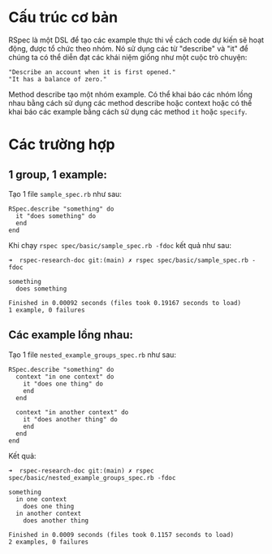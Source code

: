 # Cấu trúc cơ bản
RSpec là một DSL để tạo các example thực thi về cách code dự kiến ​​sẽ hoạt động, được tổ chức theo nhóm. Nó sử dụng các từ "describe" và "it" để chúng ta có thể diễn đạt các khái niệm giống như một cuộc trò chuyện:
```
"Describe an account when it is first opened."
"It has a balance of zero."
```
Method describe tạo một nhóm example. Có thể khai báo các nhóm lồng nhau bằng cách sử dụng các method describe hoặc context hoặc có thể khai báo các example bằng cách sử dụng các method `it` hoặc `specify`.

# Các trường hợp
## 1 group, 1 example:
Tạo 1 file `sample_spec.rb` như sau:
```
RSpec.describe "something" do
  it "does something" do
  end
end
```
Khi chạy `rspec spec/basic/sample_spec.rb -fdoc` kết quả như sau:
```
➜  rspec-research-doc git:(main) ✗ rspec spec/basic/sample_spec.rb -fdoc

something
  does something

Finished in 0.00092 seconds (files took 0.19167 seconds to load)
1 example, 0 failures
```
## Các example lồng nhau:
Tạo 1 file `nested_example_groups_spec.rb` như sau:
```
RSpec.describe "something" do
  context "in one context" do
    it "does one thing" do
    end
  end

  context "in another context" do
    it "does another thing" do
    end
  end
end
```
Kết quả:
```
➜  rspec-research-doc git:(main) ✗ rspec spec/basic/nested_example_groups_spec.rb -fdoc

something
  in one context
    does one thing
  in another context
    does another thing

Finished in 0.0009 seconds (files took 0.1157 seconds to load)
2 examples, 0 failures

```
